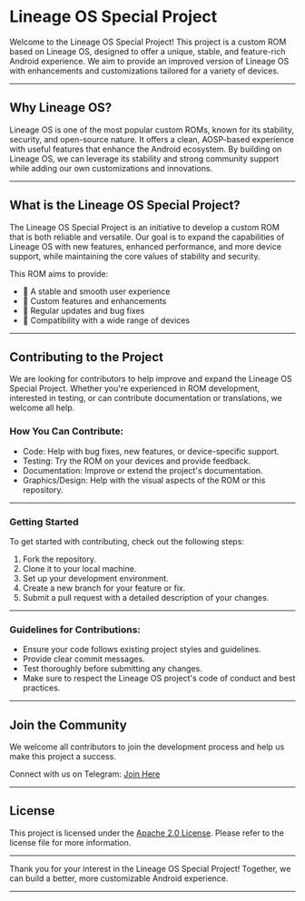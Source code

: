 # Lineage OS Special Project

Welcome to the Lineage OS Special Project! This project is a custom ROM based on Lineage OS, designed to offer a unique, stable, and feature-rich Android experience. We aim to provide an improved version of Lineage OS with enhancements and customizations tailored for a variety of devices.

---

## Why Lineage OS?

Lineage OS is one of the most popular custom ROMs, known for its stability, security, and open-source nature. It offers a clean, AOSP-based experience with useful features that enhance the Android ecosystem. By building on Lineage OS, we can leverage its stability and strong community support while adding our own customizations and innovations.

---

## What is the Lineage OS Special Project?

The Lineage OS Special Project is an initiative to develop a custom ROM that is both reliable and versatile. Our goal is to expand the capabilities of Lineage OS with new features, enhanced performance, and more device support, while maintaining the core values of stability and security.

This ROM aims to provide:

- 🔹 A stable and smooth user experience
- 🔸 Custom features and enhancements
- 🔹 Regular updates and bug fixes
- 🔸 Compatibility with a wide range of devices

---

## Contributing to the Project

We are looking for contributors to help improve and expand the Lineage OS Special Project. Whether you're experienced in ROM development, interested in testing, or can contribute documentation or translations, we welcome all help.

### How You Can Contribute:

- Code: Help with bug fixes, new features, or device-specific support.
- Testing: Try the ROM on your devices and provide feedback.
- Documentation: Improve or extend the project's documentation.
- Graphics/Design: Help with the visual aspects of the ROM or this repository.

---

### Getting Started

To get started with contributing, check out the following steps:

1. Fork the repository.
2. Clone it to your local machine.
3. Set up your development environment.
4. Create a new branch for your feature or fix.
5. Submit a pull request with a detailed description of your changes.

---

### Guidelines for Contributions:

- Ensure your code follows existing project styles and guidelines.
- Provide clear commit messages.
- Test thoroughly before submitting any changes.
- Make sure to respect the Lineage OS project's code of conduct and best practices.

---

## Join the Community

We welcome all contributors to join the development process and help us make this project a success. 

Connect with us on Telegram: [Join Here](https://t.me/hTwiXXD1NSk3NmI0)

---

## License

This project is licensed under the [Apache 2.0 License](LICENSE). Please refer to the license file for more information.

---

Thank you for your interest in the Lineage OS Special Project! Together, we can build a better, more customizable Android experience.

---
